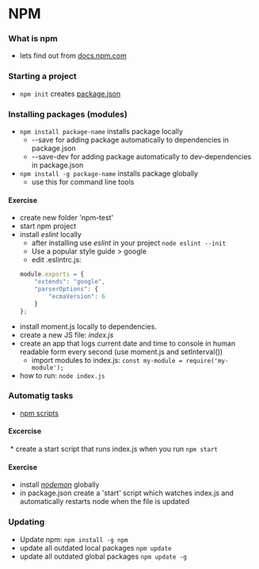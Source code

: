 # NPM

### What is npm
  * lets find out from [docs.npm.com](https://docs.npmjs.com/getting-started/what-is-npm)
  
### Starting a project
  * `npm init` creates [package.json](https://docs.npmjs.com/getting-started/using-a-package.json)

### Installing packages (modules)
  * `npm install package-name` installs package locally
    * --save for adding package automatically to dependencies in package.json
    * --save-dev for adding package automatically to dev-dependencies in package.json
  * `npm install -g package-name` installs package globally
    * use this for command line tools
#### Exercise
  * create new folder 'npm-test'
  * start npm project
  * install _eslint_ locally
    * after installing use _eslint_ in your project `node eslint --init`
     * Use a popular style guide > google
    * edit .eslintrc.js: 
    ```javascript 
    module.exports = {
        "extends": "google",
        "parserOptions": {
            "ecmaVersion": 6
        }
    };
    ```
  * install moment.js locally to dependencies.
  * create a new JS file: _index.js_
  * create an app that logs current date and time to console in human readable form every second (use moment.js and setInterval())
    * import modules to index.js: `const my-module = require('my-module');`
  * how to run: `node index.js`

### Automatig tasks
  * [npm scripts](https://docs.npmjs.com/misc/scripts)
#### Excercise
  * create a start script that runs index.js when you run `npm start`

#### Exercise
  * install [_nodemon_](https://nodemon.io/) globally 
  * in package.json create a 'start' script which watches index.js and automatically restarts node when the file is updated
  
### Updating
  * Update  npm: `npm install -g npm`
  * update all outdated local packages `npm update`
  * update all outdated global packages `npm update -g`
  
  
